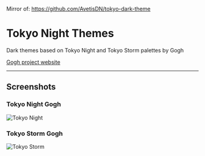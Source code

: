 Mirror of: https://github.com/AvetisDN/tokyo-dark-theme

# Tokyo Night Themes

Dark themes based on Tokyo Night and Tokyo Storm palettes by Gogh

[Gogh project website](https://mayccoll.github.io/Gogh/)

---

## Screenshots

### Tokyo Night Gogh
![Tokyo Night](https://i.imgur.com/ZMb4ysH.png)

### Tokyo Storm Gogh
![Tokyo Storm](https://i.imgur.com/VeBRkaj.png)
